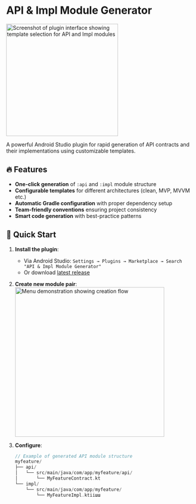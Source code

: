 # API & Impl Module Generator  

<img src="https://placehold.co/600x400?text=API+Impl+Generator" alt="Screenshot of plugin interface showing template selection for API and Impl modules" width="300"/>

A powerful Android Studio plugin for rapid generation of API contracts and their implementations using customizable templates.

## 🔥 Features  

- **One-click generation** of `:api` and `:impl` module structure  
- **Configurable templates** for different architectures (clean, MVP, MVVM etc.)  
- **Automatic Gradle configuration** with proper dependency setup  
- **Team-friendly conventions** ensuring project consistency  
- **Smart code generation** with best-practice patterns  

## 🚀 Quick Start  

1. **Install the plugin**:  
   - Via Android Studio: `Settings → Plugins → Marketplace → Search "API & Impl Module Generator"`  
   - Or download [latest release](#)

2. **Create new module pair**:  
   <img src="https://placehold.co/400x200?text=Right-click+module+→+New+→+API+Impl+Pair" alt="Menu demonstration showing creation flow" width="400"/>  

3. **Configure**:  
   ```kotlin
   // Example of generated API module structure
   myfeature/
   ├── api/
   │   └── src/main/java/com/app/myfeature/api/
   │       └── MyFeatureContract.kt
   └── impl/
       └── src/main/java/com/app/myfeature/
           └── MyFeatureImpl.ktiiшш
